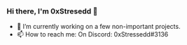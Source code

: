 ### Hi there, I'm 0xStresedd 👋

- 🔭 I’m currently working on a few non-important projects.
- 📫 How to reach me: On Discord: 0xStressedd#3136



